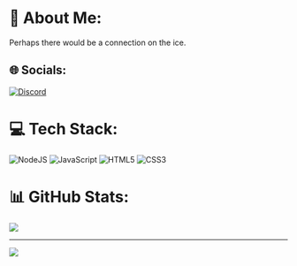 # 💫 About Me:
Perhaps there would be a connection on the ice.

## 🌐 Socials:
[![Discord](https://img.shields.io/badge/Discord-%237289DA.svg?logo=discord&logoColor=white)](https://discord.gg/custom.tea) 

# 💻 Tech Stack:
![NodeJS](https://img.shields.io/badge/node.js-6DA55F?style=for-the-badge&logo=node.js&logoColor=white) ![JavaScript](https://img.shields.io/badge/javascript-%23323330.svg?style=for-the-badge&logo=javascript&logoColor=%23F7DF1E) ![HTML5](https://img.shields.io/badge/html5-%23E34F26.svg?style=for-the-badge&logo=html5&logoColor=white) ![CSS3](https://img.shields.io/badge/css3-%231572B6.svg?style=for-the-badge&logo=css3&logoColor=white)


# 📊 GitHub Stats:
![](https://github-readme-streak-stats.herokuapp.com/?user=CustomTea54&theme=dark&hide_border=false)<br/>

---
[![](https://visitcount.itsvg.in/api?id=CustomTea54&icon=1&color=0)](https://visitcount.itsvg.in)

<!-- Proudly created with GPRM ( https://gprm.itsvg.in ) -->
